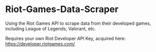 # Riot-Games-Data-Scraper
Using the Riot Games API to scrape data from their developed games, including League of Legends, Valorant, etc.

Requires your own Riot Developer API Key, acquired here: https://developer.riotgames.com/

